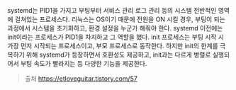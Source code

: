 systemd는 PID1을 가지고 부팅부터 서비스 관리 로그 관리 등의 시스템 전반적인 영역에 걸쳐있는 프로세스다.
리눅스는 OS이기 때문에 전원을 ON 시킬 경우, 부팅이 되는 과정에서 시스템을 초기화하고, 환경 설정을 누군가 해줘야 한다.
systemd 이전에는 init이라는 프로세스가 PID1을 차지하고 그 역할을 했다. init 프로세스는 부팅 시작 시 가장 먼저 시작되는 프로세스이고, 부모 프로세스로 동작한다. 하지만 init의 한계를 극복하기 위해 systemd가 등장하면서 호환성도 제공하고, init과는 다르게 병렬로 실행되어서 부팅 속도가 빨라지는 등 다양한 기능을 제공한다.

>출처
>https://etloveguitar.tistory.com/57